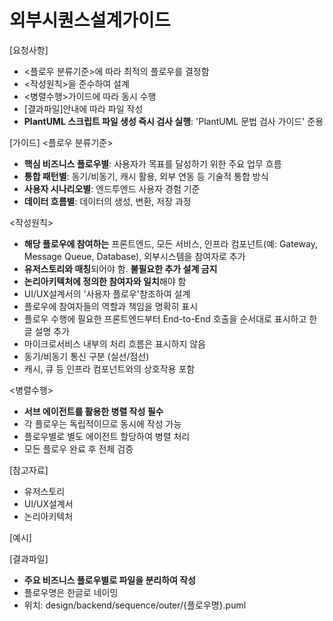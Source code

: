 # 외부시퀀스설계가이드 

[요청사항]
- <플로우 분류기준>에 따라 최적의 플로우를 결정함  
- <작성원칙>을 준수하여 설계
- <병렬수행>가이드에 따라 동시 수행 
- [결과파일]안내에 따라 파일 작성
- **PlantUML 스크립트 파일 생성 즉시 검사 실행**: 'PlantUML 문법 검사  가이드' 준용 

[가이드]
<플로우 분류기준>
- **핵심 비즈니스 플로우별**: 사용자가 목표를 달성하기 위한 주요 업무 흐름
- **통합 패턴별**: 동기/비동기, 캐시 활용, 외부 연동 등 기술적 통합 방식
- **사용자 시나리오별**: 엔드투엔드 사용자 경험 기준
- **데이터 흐름별**: 데이터의 생성, 변환, 저장 과정

<작성원칙>
- **해당 플로우에 참여하는** 프론트엔드, 모든 서비스, 인프라 컴포넌트(예: Gateway, Message Queue, Database), 외부시스템을 참여자로 추가
- **유저스토리와 매칭**되어야 함. **불필요한 추가 설계 금지**
- **논리아키텍처에 정의한 참여자와 일치**해야 함 
- UI/UX설계서의 '사용자 플로우'참조하여 설계
- 플로우에 참여자들의 역할과 책임을 명확히 표시
- 플로우 수행에 필요한 프론트엔드부터 End-to-End 호출을 순서대로 표시하고 한글 설명 추가
- 마이크로서비스 내부의 처리 흐름은 표시하지 않음
- 동기/비동기 통신 구분 (실선/점선)
- 캐시, 큐 등 인프라 컴포넌트와의 상호작용 포함

<병렬수행>
- **서브 에이전트를 활용한 병렬 작성 필수**
- 각 플로우는 독립적이므로 동시에 작성 가능
- 플로우별로 별도 에이전트 할당하여 병렬 처리
- 모든 플로우 완료 후 전체 검증

[참고자료]
- 유저스토리
- UI/UX설계서
- 논리아키텍처

[예시]


[결과파일]
- **주요 비즈니스 플로우별로 파일을 분리하여 작성**
- 플로우명은 한글로 네이밍 
- 위치: design/backend/sequence/outer/{플로우명}.puml
